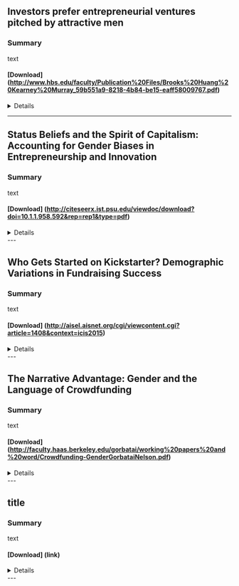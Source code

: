 
## Investors prefer entrepreneurial ventures pitched by attractive men

### Summary

text

#### [Download] (http://www.hbs.edu/faculty/Publication%20Files/Brooks%20Huang%20Kearney%20Murray_59b551a9-8218-4b84-be15-eaff58009767.pdf)


<details>

### PNAS, 2014

### Authors
* Alison Wood Brooks - Harvard Business School
* Laura Huang - Wharton School, University of Pennsylvania
* Sarah Wood Kearney - MIT Sloan
* Fiona E. Murray - MIT Sloan


### <summary>Abstract</summary>

> Entrepreneurship is a central path to job creation, economic growth, and prosperity. In the earliest stages of start-up business creation, the matching of entrepreneurial ventures to investors is critically important. The entrepreneur’s business proposition and previous experience are regarded as the main criteria for investment deci- sions. Our research, however, documents other critical criteria that investors use to make these decisions: the gender and physical at- tractiveness of the entrepreneurs themselves. Across a field setting (three entrepreneurial pitch competitions in the United States) and two experiments, we identify a profound and consistent gender gap in entrepreneur persuasiveness. Investors prefer pitches pre- sented by male entrepreneurs compared with pitches made by fe- male entrepreneurs, even when the content of the pitch is the same. This effect is moderated by male physical attractiveness: attractive males were particularly persuasive, whereas physical attractiveness did not matter among female entrepreneurs.
</details>

---

## Status Beliefs and the Spirit of Capitalism: Accounting for Gender Biases in Entrepreneurship and Innovation

### Summary

text

#### [Download] (http://citeseerx.ist.psu.edu/viewdoc/download?doi=10.1.1.958.592&rep=rep1&type=pdf)


<details>

### Social Forces, 2014

### Authors
* Sarah Thébaud - University of California–Santa Barbara


### <summary>Abstract</summary>

> In this article, I develop and empirically test the theoretical argument that widely shared cultural beliefs about men’s and women’s abilities in entrepreneurship (i.e., “gender status beliefs”) systematically in uence the social interactions during which an entrepreneur, particularly an innovative entrepreneur, seeks support from potential stakeholders for his or her new organization. To evaluate this argument, I conducted three experimental studies in the United Kingdom and the United States in which student participants were asked to evaluate the pro les of two entrepreneurs and to make investment decisions for each. The studies manipulated the gender of the entrepreneur and the innovativeness of the business plan. The main  nding is consistent across studies: gender status beliefs disadvantage typical women entrepreneurs vis-à-vis their male counterparts, but innovation in a business model has a stronger and more positive impact on ratings of women’s entrepreneurial ability and overall support for their business ideas than it does for men’s. However, the strength of these patterns varies signi cantly depending on the societal and industry context of the new venture in question. Findings indicate that gender status beliefs can be understood as an impor- tant “demand-side” mechanism contributing to gender inequality in aggregate entrepreneurship rates and a micro-level factor affecting the likelihood that a new and novel organization will emerge and survive.
</details>
---

## Who Gets Started on Kickstarter? Demographic Variations in Fundraising Success

### Summary
  
text

#### [Download] (http://aisel.aisnet.org/cgi/viewcontent.cgi?article=1408&context=icis2015)


<details>

### Proceedings of ICIS Conference, 2015

### Authors
* Lauren Rhue - Wake Forest University School of Business


### <summary>Abstract</summary>

> abstract
</details>
---

## The Narrative Advantage: Gender and the Language of Crowdfunding

### Summary

text

#### [Download] (http://faculty.haas.berkeley.edu/gorbatai/working%20papers%20and%20word/Crowdfunding-GenderGorbataiNelson.pdf)


<details>

### Working paper

### Authors
* Andreea Gorbatai - Haas School of Business UC Berkeley
* Laura Nelson - Kellogg School of Management Northwestern University

### <summary>Abstract</summary>

> In this study, we set out to examine the role of language in the success of online fundraising—a new form of entrepreneurial project financing. In particular, we evaluate the influence of linguistic content on fundraising outcomes, above and beyond type of product or service offered. Online fundraising settings pose an interesting empirical puzzle: women are systematically more successful than men, an outcome contrary to offline gender inequality. We propose that this outcome is partially explained by linguistic differences between men and women in terms of language they use, and we test this mechanism using data from the online crowdfunding platform Indiegogo. The results support our theory, suggesting a link between micro-level linguistic choices and macro level outcomes: the institution of crowdfunding may reduce gender inequalities in the fundraising arena by benefitting the communication style of women.
</details>
---



## title

### Summary

text

#### [Download] (link)


<details>

### source

### Authors
* people


### <summary>Abstract</summary>

> abstract
</details>
---
